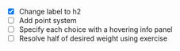 - [x] Change label to h2
- [ ] Add point system
- [ ] Specify each choice with a hovering info panel
- [ ] Resolve half of desired weight using exercise

